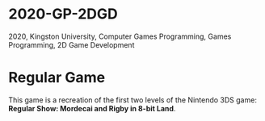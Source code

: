 # 2020-GP-2DGD
2020, Kingston University, Computer Games Programming, Games Programming, 2D Game Development

# Regular Game
This game is a recreation of the first two levels of the Nintendo 3DS game: **Regular Show: Mordecai and Rigby in 8-bit Land**.
